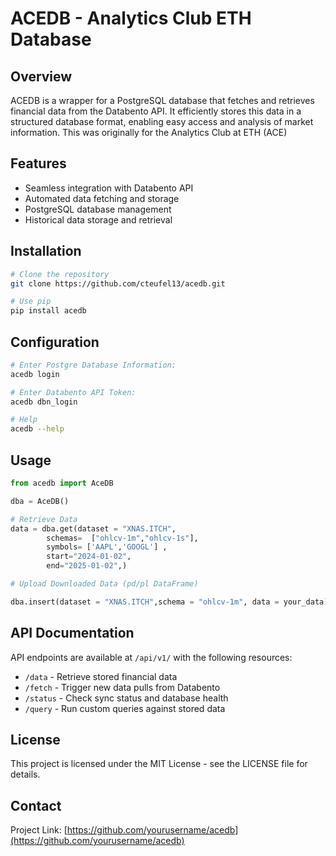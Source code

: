 # ACEDB - Analytics Club ETH Database

## Overview
ACEDB is a wrapper for a PostgreSQL database that fetches and retrieves financial data from the Databento API. It efficiently stores this data in a structured database format, enabling easy access and analysis of market information. This was originally for the Analytics Club at ETH (ACE)

## Features
- Seamless integration with Databento API
- Automated data fetching and storage
- PostgreSQL database management
- Historical data storage and retrieval

## Installation
```bash
# Clone the repository
git clone https://github.com/cteufel13/acedb.git

# Use pip
pip install acedb
```

## Configuration

```bash
# Enter Postgre Database Information:
acedb login

# Enter Databento API Token:
acedb dbn_login

# Help
acedb --help
```

## Usage
```python
from acedb import AceDB

dba = AceDB()

# Retrieve Data
data = dba.get(dataset = "XNAS.ITCH",
        schemas=  ["ohlcv-1m","ohlcv-1s"],
        symbols= ['AAPL','GOOGL'] ,
        start="2024-01-02",
        end="2025-01-02",)

# Upload Downloaded Data (pd/pl DataFrame)

dba.insert(dataset = "XNAS.ITCH",schema = "ohlcv-1m", data = your_data)

```

## API Documentation
API endpoints are available at `/api/v1/` with the following resources:
- `/data` - Retrieve stored financial data
- `/fetch` - Trigger new data pulls from Databento
- `/status` - Check sync status and database health
- `/query` - Run custom queries against stored data

## License
This project is licensed under the MIT License - see the LICENSE file for details.

## Contact
Project Link: [https://github.com/yourusername/acedb](https://github.com/yourusername/acedb)